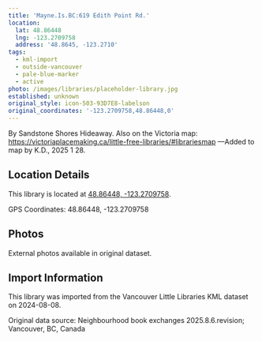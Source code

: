```yaml
---
title: 'Mayne.Is.BC:619 Edith Point Rd.'
location:
  lat: 48.86448
  lng: -123.2709758
  address: '48.8645, -123.2710'
tags:
  - kml-import
  - outside-vancouver
  - pale-blue-marker
  - active
photo: /images/libraries/placeholder-library.jpg
established: unknown
original_style: icon-503-93D7E8-labelson
original_coordinates: '-123.2709758,48.86448,0'
---
```

By Sandstone Shores Hideaway.
Also on the Victoria map:
https://victoriaplacemaking.ca/little-free-libraries/#librariesmap
—Added to map by K.D., 2025 1 28.

## Location Details

This library is located at [48.86448, -123.2709758](https://www.google.com/maps?q=48.86448,-123.2709758).

GPS Coordinates: 48.86448, -123.2709758

## Photos

External photos available in original dataset.

## Import Information

This library was imported from the Vancouver Little Libraries KML dataset on 2024-08-08.

Original data source: Neighbourhood book exchanges 2025.8.6.revision; Vancouver, BC, Canada
